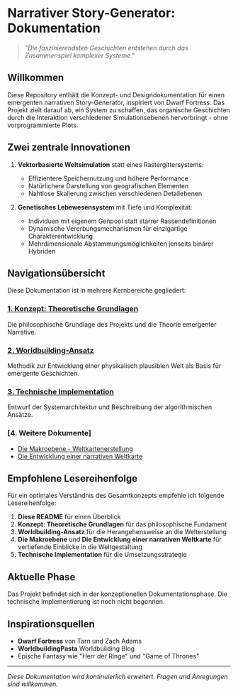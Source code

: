 # Narrativer Story-Generator: Dokumentation

> _"Die faszinierendsten Geschichten entstehen durch das Zusammenspiel komplexer Systeme."_

## Willkommen

Diese Repository enthält die Konzept- und Designdokumentation für einen emergenten narrativen Story-Generator, inspiriert von Dwarf Fortress. Das Projekt zielt darauf ab, ein System zu schaffen, das organische Geschichten durch die Interaktion verschiedener Simulationsebenen hervorbringt - ohne vorprogrammierte Plots.

## Zwei zentrale Innovationen

1. **Vektorbasierte Weltsimulation** statt eines Rastergittersystems:
    
    - Effizientere Speichernutzung und höhere Performance
    - Natürlichere Darstellung von geografischen Elementen
    - Nahtlose Skalierung zwischen verschiedenen Detailebenen
2. **Genetisches Lebewesensystem** mit Tiefe und Komplexität:
    
    - Individuen mit eigenem Genpool statt starrer Rassendefinitionen
    - Dynamische Vererbungsmechanismen für einzigartige Charakterentwicklung
    - Mehrdimensionale Abstammungsmöglichkeiten jenseits binärer Hybriden

## Navigationsübersicht

Diese Dokumentation ist in mehrere Kernbereiche gegliedert:

### [1. Konzept: Theoretische Grundlagen](./Konzept_Narrativer_Story-Generator.md)
Die philosophische Grundlage des Projekts und die Theorie emergenter Narrative.

### [2. Worldbuilding-Ansatz](./Worldbuilding_fuer_narrative_Story-Generatoren.md)
Methodik zur Entwicklung einer physikalisch plausiblen Welt als Basis für emergente Geschichten.

### [3. Technische Implementation](./Technische_Implementation_des_narrativen_Story-Generators.md)
Entwurf der Systemarchitektur und Beschreibung der algorithmischen Ansätze.

### [4. Weitere Dokumente]

- [Die Makroebene - Weltkartenerstellung](./Die_Makroebene_-_Weltkartenerstellung_f%C3%BCr_narrative_Story-Generatoren.md)
- [Die Entwicklung einer narrativen Weltkarte](./Die_Entwicklung_einer_narrativen_Weltkarte_-_Von_der_Geographie_zu_emergenten_Geschichten.md)

## Empfohlene Lesereihenfolge

Für ein optimales Verständnis des Gesamtkonzepts empfehle ich folgende Lesereihenfolge:

1. **Diese README** für einen Überblick
2. **Konzept: Theoretische Grundlagen** für das philosophische Fundament
3. **Worldbuilding-Ansatz** für die Herangehensweise an die Welterstellung
4. **Die Makroebene** und **Die Entwicklung einer narrativen Weltkarte** für vertiefende Einblicke in die Weltgestaltung
5. **Technische Implementation** für die Umsetzungsstrategie

## Aktuelle Phase

Das Projekt befindet sich in der konzeptionellen Dokumentationsphase. Die technische Implementierung ist noch nicht begonnen.

## Inspirationsquellen

- **Dwarf Fortress** von Tarn und Zach Adams
- **WorldbuildingPasta** Worldbuilding Blog
- Epische Fantasy wie "Herr der Ringe" und "Game of Thrones"

---

_Diese Dokumentation wird kontinuierlich erweitert. Fragen und Anregungen sind willkommen._